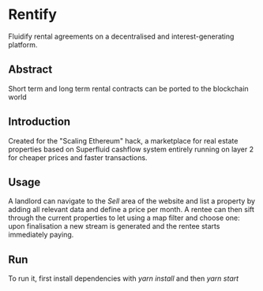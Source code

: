 # Rentify
Fluidify rental agreements on a decentralised and interest-generating platform.

## Abstract
Short term and long term rental contracts can be ported to the blockchain world 

## Introduction
Created for the "Scaling Ethereum" hack, a marketplace for real estate properties based on Superfluid cashflow system
entirely running on layer 2 for cheaper prices and faster transactions.

## Usage
A landlord can navigate to the *Sell* area of the website and list a property by adding all relevant data and define a price per month.
A rentee can then sift through the current properties to let using a map filter and choose one: upon finalisation a new stream
is generated and the rentee starts immediately paying.

## Run
To run it, first install dependencies with
*yarn install*
and then 
*yarn start*